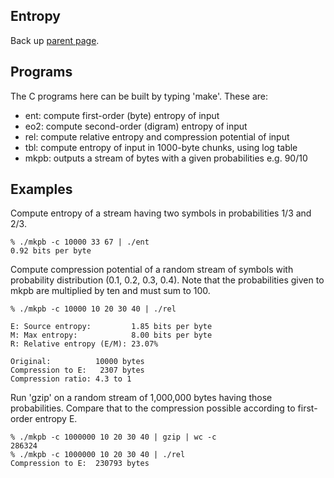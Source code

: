 Entropy
-------

Back up [parent page](https://github.com/troydhanson/info-theory).

Programs
--------

The C programs here can be built by typing 'make'. These are:

* ent: compute first-order (byte) entropy of input
* eo2: compute second-order (digram) entropy of input
* rel:  compute relative entropy and compression potential of input
* tbl:  compute entropy of input in 1000-byte chunks, using log table
* mkpb: outputs a stream of bytes with a given probabilities e.g. 90/10

Examples
--------

Compute entropy of a stream having two symbols in probabilities 1/3 and 2/3.

    % ./mkpb -c 10000 33 67 | ./ent
    0.92 bits per byte

Compute compression potential of a random stream of symbols with probability
distribution (0.1, 0.2, 0.3, 0.4). Note that the probabilities given to mkpb
are multiplied by ten and must sum to 100.

    % ./mkpb -c 10000 10 20 30 40 | ./rel
    
    E: Source entropy:         1.85 bits per byte
    M: Max entropy:            8.00 bits per byte
    R: Relative entropy (E/M): 23.07%
    
    Original:          10000 bytes
    Compression to E:   2307 bytes
    Compression ratio: 4.3 to 1

Run 'gzip' on a random stream of 1,000,000 bytes having those probabilities.
Compare that to the compression possible according to first-order entropy E.

    % ./mkpb -c 1000000 10 20 30 40 | gzip | wc -c
    286324
    % ./mkpb -c 1000000 10 20 30 40 | ./rel 
    Compression to E:  230793 bytes

